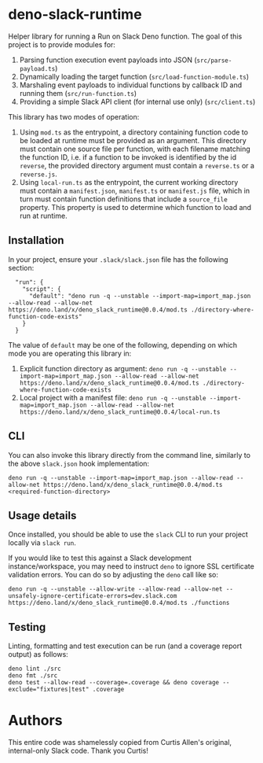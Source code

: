 # deno-slack-runtime

Helper library for running a Run on Slack Deno function. The goal of this project is to provide modules for:

1. Parsing function execution event payloads into JSON (`src/parse-payload.ts`)
2. Dynamically loading the target function (`src/load-function-module.ts`)
3. Marshaling event payloads to individual functions by callback ID and running them (`src/run-function.ts`)
4. Providing a simple Slack API client (for internal use only) (`src/client.ts`)

This library has two modes of operation:

1. Using `mod.ts` as the entrypoint, a directory containing function code to be loaded at runtime must be provided as an argument. This directory must contain one source file per function, with each filename matching the function ID, i.e. if a function to be invoked is identified by the id `reverse`, the provided directory argument must contain a `reverse.ts` or a `reverse.js`.
2. Using `local-run.ts` as the entrypoint, the current working directory must contain a `manifest.json`, `manifest.ts` or `manifest.js` file, which in turn must contain function definitions that include a `source_file` property. This property is used to determine which function to load and run at runtime.

## Installation

In your project, ensure your `.slack/slack.json` file has the following section:

```
  "run": {
    "script": {
      "default": "deno run -q --unstable --import-map=import_map.json --allow-read --allow-net https://deno.land/x/deno_slack_runtime@0.0.4/mod.ts ./directory-where-function-code-exists"
    }
  }
```

The value of `default` may be one of the following, depending on which mode you are operating this library in:

1. Explicit function directory as argument: `deno run -q --unstable --import-map=import_map.json --allow-read --allow-net https://deno.land/x/deno_slack_runtime@0.0.4/mod.ts ./directory-where-function-code-exists`
2. Local project with a manifest file: `deno run -q --unstable --import-map=import_map.json --allow-read --allow-net https://deno.land/x/deno_slack_runtime@0.0.4/local-run.ts`

## CLI

You can also invoke this library directly from the command line, similarly to the above `slack.json` hook implementation:

    deno run -q --unstable --import-map=import_map.json --allow-read --allow-net https://deno.land/x/deno_slack_runtime@0.0.4/mod.ts <required-function-directory>

## Usage details

Once installed, you should be able to use the `slack` CLI to run your project locally via `slack run`.

If you would like to test this against a Slack development instance/workspace, you may need to instruct `deno` to ignore SSL certificate validation errors. You can do so by adjusting the `deno` call like so:

    deno run -q --unstable --allow-write --allow-read --allow-net --unsafely-ignore-certificate-errors=dev.slack.com https://deno.land/x/deno_slack_runtime@0.0.4/mod.ts ./functions

## Testing

Linting, formatting and test execution can be run (and a coverage report output) as follows:

    deno lint ./src
    deno fmt ./src
    deno test --allow-read --coverage=.coverage && deno coverage --exclude="fixtures|test" .coverage

# Authors

This entire code was shamelessly copied from Curtis Allen's original, internal-only Slack code. Thank you Curtis!
